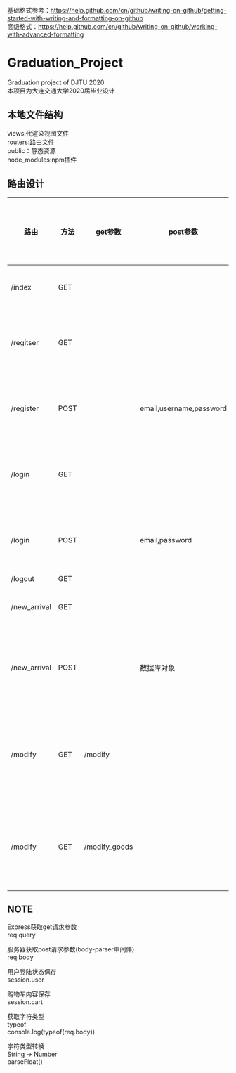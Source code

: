 基础格式参考：https://help.github.com/cn/github/writing-on-github/getting-started-with-writing-and-formatting-on-github  
高级格式：https://help.github.com/cn/github/writing-on-github/working-with-advanced-formatting  
# Graduation_Project
Graduation project of DJTU 2020  
本项目为大连交通大学2020届毕业设计  
  
## 本地文件结构
views:代渲染视图文件  
routers:路由文件  
public：静态资源  
node_modules:npm插件  
  
## 路由设计  
| 路由 | 方法 | get参数 | post参数 | 是否需要登录 | 备注 |
| --- | --- | --- | --- | --- | --- |
| /index | GET | | | | 渲染首页 |
| /regitser | GET | | | | 渲染注册页面 |
| /register | POST | | email,username,password | | 处理注册请求 |
| /login | GET | | | | 渲染登陆页面 |
| /login | POST | | email,password | | 处理登陆请求 |
| /logout | GET | | | | | 处理退出请求 |  
| /new_arrival | GET | | | | 新货上架 |  
| /new_arrival | POST | | 数据库对象 | | 存放新产品信息 |  
| /modify | GET | /modify | | | 渲染待修改列表页面 |  
| /modify | GET | /modify_goods | | | 渲染修改详情页面 |  

  
## NOTE
Express获取get请求参数  
req.query  

服务器获取post请求参数(body-parser中间件)  
req.body  

用户登陆状态保存  
session.user  

购物车内容保存  
session.cart  

获取字符类型  
typeof  
console.log(typeof(req.body))  

字符类型转换  
String -> Number  
parseFloat()  